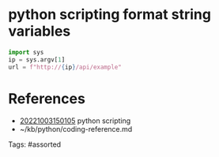 # python scripting format string variables
```python
import sys
ip = sys.argv[1]
url = f"http://{ip}/api/example"
```

# References
- [20221003150105](/zet/20221003150105/README.md) python scripting
- ~/kb/python/coding-reference.md

Tags:
    #assorted

